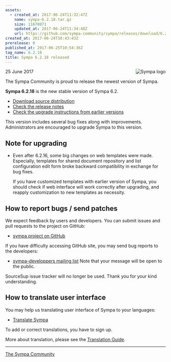 ```yaml
---
assets:
  - created_at: 2017-06-24T11:32:47Z
    name: sympa-6.2.18.tar.gz
    size: 11670871
    updated_at: 2017-06-24T11:34:48Z
    url: https://github.com/sympa-community/sympa/releases/download/6.2.18/sympa-6.2.18.tar.gz
created_at: 2017-06-24T10:43:43Z
prerelease: 0
published_at: 2017-06-25T10:54:36Z
tag_name: 6.2.18
title: Sympa 6.2.18 released
---
```


<img align="right" src="https://www.sympa.org/_media/logos/old/sympa_multi_150x121.png" title="Sympa logo"/> 25 June 2017

The Sympa Community is proud to release the newest  version of Sympa.

**Sympa 6.2.18** is the new stable version of Sympa 6.2.
- [Download source distribution](https://github.com/sympa-community/sympa/releases/download/6.2.18/sympa-6.2.18.tar.gz)
- [Check the release notes](https://github.com/sympa-community/sympa/blob/6.2.18/NEWS.md)
- [Check the upgrade instructions from earlier versions](https://www.sympa.org/faq/upgrade-to-v6.2)

This version includes several bug fixes along with improvements. Administrators are encouraged to upgrade Sympa to this version.

Note for upgrading
---------------------

* Even after 6.2.16, some big changes on web templates were made.  Especially, templates for shared document repository and list configuration edit form broke backward compatibility in exchange for bug fixes. 

  If you have customized templates with earlier version of Sympa, you should check if web interface will work correctly after upgrading, and reapply customization to new templates as necessity.

How to report bugs / send patches
--------------------------------------

We expect feedback by users and developers.  You can submit issues and pull requests to the project on GitHub:
- [sympa project on GitHub](https://github.com/sympa-community/sympa)

If you have difficulty accessing GitHub site, you may send bug reports to the developers:
- [sympa-developpers mailing list](https://listes.renater.fr/sympa/info/sympa-developpers)
  Note that your message will be open to the public.

SourceSup issue tracker will no longer be used.  Thank you for your kind understanding.

How to translate user interface
----------------------------------

You may help us translating user interface of Sympa to your languages:
* [Translate Sympa](https://translate.sympa.org/)

To add or correct translations, you have to sign up.

More about translation, please see the [Translation Guide](https://www.sympa.org/translating_sympa).

----
[The Sympa Community](https://github.com/sympa-community)
